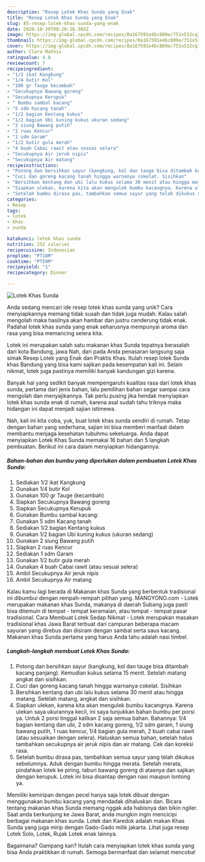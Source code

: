 ```yaml
---
description: "Resep Lotek Khas Sunda yang Enak"
title: "Resep Lotek Khas Sunda yang Enak"
slug: 85-resep-lotek-khas-sunda-yang-enak
date: 2020-10-20T00:20:16.585Z
image: https://img-global.cpcdn.com/recipes/0a167591e4bc809e/751x532cq70/lotek-khas-sunda-foto-resep-utama.jpg
thumbnail: https://img-global.cpcdn.com/recipes/0a167591e4bc809e/751x532cq70/lotek-khas-sunda-foto-resep-utama.jpg
cover: https://img-global.cpcdn.com/recipes/0a167591e4bc809e/751x532cq70/lotek-khas-sunda-foto-resep-utama.jpg
author: Clara Mathis
ratingvalue: 4.8
reviewcount: 7
recipeingredient:
- "1/2 ikat Kangkung"
- "1/4 butir Kol"
- "100 gr Tauge kecambah"
- "Secukupnya Bawang goreng"
- "Secukupnya Kerupuk"
- " Bumbu sambal kacang"
- "5 sdm Kacang tanah"
- "1/2 bagian Kentang kukus"
- "1/2 bagian Ubi kuning kukus ukuran sedang"
- "2 siung Bawang putih"
- "2 ruas Kencur"
- "1 sdm Garam"
- "1/2 butir gula merah"
- "4 buah Cabai rawit atau sesuai selera"
- "Secukupnya Air jeruk nipis"
- "Secukupnya Air matang"
recipeinstructions:
- "Potong dan bersihkan sayur (kangkung, kol dan tauge bisa ditambah kacang panjang). Kemudian kukus selama 15 menit. Setelah matang angkat dan sisihkan."
- "Cuci dan goreng kacang tanah hingga warnanya cokelat. Sisihkan"
- "Bersihkan kentang dan ubi lalu kukus selama 30 menit atau hingga matang. Setelah matang, angkat dan sisihkan."
- "Siapkan ulekan, karena kita akan mengulek bumbu kacangnya. Karena ulekan saya ukurannya kecil, ini saya tunjukkan bahan bumbu per porsi ya. Untuk 2 porsi tinggal kalikan 2 saja semua bahan. Bahannya: 1/4 bagian kentang dan ubi, 2 sdm kacang goreng, 1/2 sdm garam, 1 siung bawang putih, 1 ruas kencur, 1/4 bagian gula merah, 2 buah cabai rawit (atau sesuaikan dengan selera). Haluskan semua bahan, setelah halus tambahkan secukupnya air jeruk nipis dan air matang. Cek dan koreksi rasa."
- "Setelah bumbu dirasa pas, tambahkan semua sayur yang telah dikukus sebelumnya. Aduk dengan bumbu hingga merata. Setelah merata, pindahkan lotek ke piring, taburi bawang goreng di atasnya dan sajikan dengan kerupuk. Lotek ini bisa disantap dengan nasi maupun lontong ya."
categories:
- Resep
tags:
- lotek
- khas
- sunda

katakunci: lotek khas sunda 
nutrition: 252 calories
recipecuisine: Indonesian
preptime: "PT18M"
cooktime: "PT59M"
recipeyield: "1"
recipecategory: Dinner

---
```



![Lotek Khas Sunda](https://img-global.cpcdn.com/recipes/0a167591e4bc809e/751x532cq70/lotek-khas-sunda-foto-resep-utama.jpg)

Anda sedang mencari ide resep lotek khas sunda yang unik? Cara menyiapkannya memang tidak susah dan tidak juga mudah. Kalau salah mengolah maka hasilnya akan hambar dan justru cenderung tidak enak. Padahal lotek khas sunda yang enak seharusnya mempunyai aroma dan rasa yang bisa memancing selera kita.

Lotek ini merupakan salah satu makanan khas Sunda tepatnya berasalah dari kota Bandung, jawa Nah, dari pada Anda penasaran langsung saja simak Resep Lotek yang Enak dan Praktis Khas. Itulah resep lotek Sunda khas Bandung yang bisa kami sajikan pada kesempatan kali ini. Selain nikmat, lotek juga pastinya memiliki banyak kandungan gizi karena.

Banyak hal yang sedikit banyak mempengaruhi kualitas rasa dari lotek khas sunda, pertama dari jenis bahan, lalu pemilihan bahan segar sampai cara mengolah dan menyajikannya. Tak perlu pusing jika hendak menyiapkan lotek khas sunda enak di rumah, karena asal sudah tahu triknya maka hidangan ini dapat menjadi sajian istimewa.


Nah, kali ini kita coba, yuk, buat lotek khas sunda sendiri di rumah. Tetap dengan bahan yang sederhana, sajian ini bisa memberi manfaat dalam membantu menjaga kesehatan tubuhmu sekeluarga. Anda dapat menyiapkan Lotek Khas Sunda memakai 16 bahan dan 5 langkah pembuatan. Berikut ini cara dalam menyiapkan hidangannya.

<!--inarticleads1-->

##### Bahan-bahan dan bumbu yang diperlukan dalam pembuatan Lotek Khas Sunda:

1. Sediakan 1/2 ikat Kangkung
1. Gunakan 1/4 butir Kol
1. Gunakan 100 gr Tauge (kecambah)
1. Siapkan Secukupnya Bawang goreng
1. Siapkan Secukupnya Kerupuk
1. Gunakan  Bumbu sambal kacang:
1. Gunakan 5 sdm Kacang tanah
1. Sediakan 1/2 bagian Kentang kukus
1. Gunakan 1/2 bagian Ubi kuning kukus (ukuran sedang)
1. Gunakan 2 siung Bawang putih
1. Siapkan 2 ruas Kencur
1. Sediakan 1 sdm Garam
1. Gunakan 1/2 butir gula merah
1. Gunakan 4 buah Cabai rawit (atau sesuai selera)
1. Ambil Secukupnya Air jeruk nipis
1. Ambil Secukupnya Air matang


Kalau kamu lagi berada di Makanan khas Sunda yang berbentuk tradisional ini dibumbui dengan rempah-rempah pilihan yang. MANGYONO.com - Lotek merupakan makanan khas Sunda, makanya di daerah Subang juga pasti bisa ditemuin di tempat - tempat keramaian, atau tempat - tempat pasar tradisional. Cara Membuat Lotek Sedap Nikmat - Lotek merupakan masakan tradisional khas Jawa Barat terbuat dari campuran beberapa macam sayuran yang direbus dan disiram dengan sambal serta saus kacang. Makanan khas Sunda pertama yang harus Anda tahu adalah nasi timbel. 

<!--inarticleads2-->

##### Langkah-langkah membuat Lotek Khas Sunda:

1. Potong dan bersihkan sayur (kangkung, kol dan tauge bisa ditambah kacang panjang). Kemudian kukus selama 15 menit. Setelah matang angkat dan sisihkan.
1. Cuci dan goreng kacang tanah hingga warnanya cokelat. Sisihkan
1. Bersihkan kentang dan ubi lalu kukus selama 30 menit atau hingga matang. Setelah matang, angkat dan sisihkan.
1. Siapkan ulekan, karena kita akan mengulek bumbu kacangnya. Karena ulekan saya ukurannya kecil, ini saya tunjukkan bahan bumbu per porsi ya. Untuk 2 porsi tinggal kalikan 2 saja semua bahan. Bahannya: 1/4 bagian kentang dan ubi, 2 sdm kacang goreng, 1/2 sdm garam, 1 siung bawang putih, 1 ruas kencur, 1/4 bagian gula merah, 2 buah cabai rawit (atau sesuaikan dengan selera). Haluskan semua bahan, setelah halus tambahkan secukupnya air jeruk nipis dan air matang. Cek dan koreksi rasa.
1. Setelah bumbu dirasa pas, tambahkan semua sayur yang telah dikukus sebelumnya. Aduk dengan bumbu hingga merata. Setelah merata, pindahkan lotek ke piring, taburi bawang goreng di atasnya dan sajikan dengan kerupuk. Lotek ini bisa disantap dengan nasi maupun lontong ya.


Memiliki kemiripan dengan pecel hanya saja lotek dibuat dengan menggunakan bumbu kacang yang mendadak dihaluskan dan. Bicara tentang makanan khas Sunda memang nggak ada habisnya dan bikin ngiler. Saat anda berkunjung ke Jawa Barat, anda mungkin ingin mencicipi berbagai makanan khas sunda. Lotek dan Karedok adalah makan Khas Sunda yang juga mirip dengan Gado-Gado milik jakarta. Lihat juga resep Lotek Solo, Lotek, Rujak Lotek enak lainnya. 

Bagaimana? Gampang kan? Itulah cara menyiapkan lotek khas sunda yang bisa Anda praktikkan di rumah. Semoga bermanfaat dan selamat mencoba!
